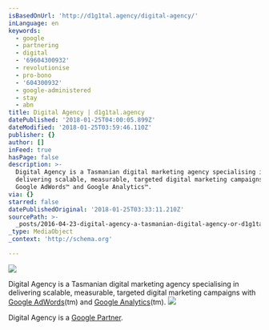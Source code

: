 ```yaml
---
isBasedOnUrl: 'http://d1g1tal.agency/digital-agency/'
inLanguage: en
keywords:
  - google
  - partnering
  - digital
  - '69604300932'
  - revolutionise
  - pro-bono
  - '604300932'
  - google-administered
  - stay
  - abn
title: Digital Agency | d1g1tal.agency
datePublished: '2018-01-25T04:00:05.899Z'
dateModified: '2018-01-25T03:59:46.110Z'
publisher: {}
author: []
inFeed: true
hasPage: false
description: >-
  Digital Agency is a Tasmanian digital marketing agency specialising in
  delivering scalable, measurable, targeted digital marketing campaigns with
  Google AdWords™ and Google Analytics™.
via: {}
starred: false
datePublishedOriginal: '2018-01-25T03:33:11.210Z'
sourcePath: >-
  _posts/2016-04-23-digital-agency-a-tasmanian-digital-agency-or-d1g1talagency.md
_type: MediaObject
_context: 'http://schema.org'

---
```

![](https://the-grid-user-content.s3-us-west-2.amazonaws.com/06192f63-d9b2-48cb-a170-81dfa8a368e6.png)

Digital Agency is a Tasmanian digital marketing agency specialising in delivering scalable, measurable, targeted digital marketing campaigns with [Google AdWords][0](tm) and [Google Analytics][1](tm).
![](https://the-grid-user-content.s3-us-west-2.amazonaws.com/6844328e-ec95-4f0d-a8c5-a3030dc429ec.jpg)

Digital Agency is a [Google Partner][2].

[0]: https://www.google.com.au/adwords/
[1]: http://google.com/analytics
[2]: https://www.google.com/partners/#a_profile;idtf=3184384698;locn=Tasmania,%20Australia;qury=Digital%20Agency